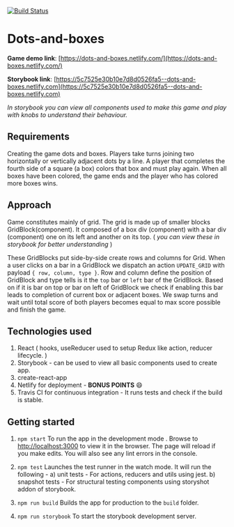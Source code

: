 [![Build Status](https://travis-ci.org/PaliwalSparsh/dots-and-boxes.svg?branch=master)](https://travis-ci.org/PaliwalSparsh/dots-and-boxes)

# Dots-and-boxes

**Game demo link**: [https://dots-and-boxes.netlify.com/](https://dots-and-boxes.netlify.com/)

**Storybook link**: [https://5c7525e30b10e7d8d0526fa5--dots-and-boxes.netlify.com](https://5c7525e30b10e7d8d0526fa5--dots-and-boxes.netlify.com)


*In storybook you can view all components used to make this game and play with knobs to understand their behaviour.*

## Requirements

Creating the game dots and boxes. Players take turns joining two horizontally or vertically adjacent dots by a line. A player that completes the fourth side of a square (a box) colors that box and must play again. When all boxes have been colored, the game ends and the player who has colored more boxes wins.

## Approach

Game constitutes mainly of grid. The grid is made up of smaller blocks GridBlock(component). It composed of a box div (component) with a bar div (component) one on its left and another on its top. ( _you can view these in storybook for better understanding_ )

These GridBlocks put side-by-side create rows and columns for Grid. When a user clicks on a bar in a GridBlock we dispatch an action `UPDATE_GRID` with payload `{ row, column, type }`. Row and column define the position of GridBlock and type tells is it the `top` bar or `left` bar of the GridBlock. Based on if it is bar on top or bar on left of GridBlock we check if enabling this bar leads to completion of current box or adjacent boxes. We swap turns and wait until total score of both players becomes equal to max score possible and finish the game.

## Technologies used

1.  React ( hooks, useReducer used to setup Redux like action, reducer lifecycle. )
2.  Storybook - can be used to view all basic components used to create app.
3.  create-react-app
4.  Netlify for deployment - **BONUS POINTS** :smile:
5.  Travis CI for continuous integration - It runs tests and check if the build is stable.

## Getting started

1.  `npm start` To run the app in the development mode . Browse to [http://localhost:3000](http://localhost:3000) to view it in the browser. The page will reload if you make edits. You will also see any lint errors in the console.

2.  `npm test` Launches the test runner in the watch mode. It will run the following -
a) unit tests - For actions, reducers and utils using jest.
b) snapshot tests - For structural testing components using storyshot addon of storybook.

3.  `npm run build` Builds the app for production to the `build` folder.

4.  `npm run storybook` To start the storybook development server.
